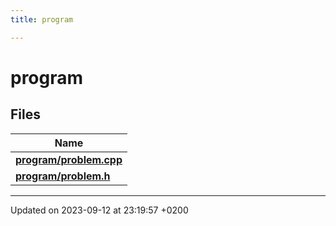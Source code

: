 ```yaml
---
title: program

---
```


# program



## Files

| Name           |
| -------------- |
| **[program/problem.cpp](Files/problem_8cpp.md#file-problem.cpp)**  |
| **[program/problem.h](Files/problem_8h.md#file-problem.h)**  |






-------------------------------

Updated on 2023-09-12 at 23:19:57 +0200
